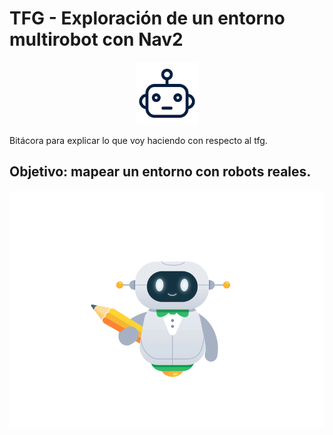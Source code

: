 # TFG - Exploración de un entorno multirobot con Nav2 

<p align="center">
<img src="https://github.com/irenebm/bitacora_tfg_multirobot/blob/main/wiki/pngwing.com%20(1).png" width="100"/>
</p>

Bitácora para explicar lo que voy haciendo con respecto al tfg.

## Objetivo: mapear un entorno con robots reales.

![](https://github.com/irenebm/bitacora_tfg_multirobot/blob/main/wiki/robotintro_dribble.gif)
